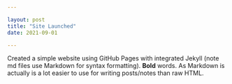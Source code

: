 ```yaml
---

layout: post
title: "Site Launched"
date: 2021-09-01

---
```


Created a simple website using GitHub Pages with integrated Jekyll (note md files use Markdown for syntax formatting). **Bold** words. As Markdown is actually is a lot easier to use for writing posts/notes than raw HTML.
